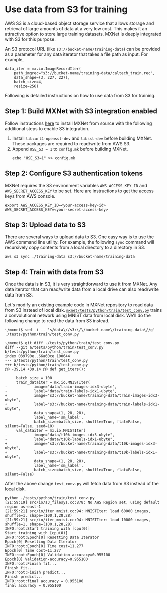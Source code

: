 # Use data from S3 for training

AWS S3 is a cloud-based object storage service that allows storage and retrieval of large amounts of data at a very low cost. This makes it an attractive option to store large training datasets. MXNet is deeply integrated with S3 for this purpose.

An S3 protocol URL (like `s3://bucket-name/training-data`) can be provided as a parameter for any data iterator that takes a file path as input. For example,

```
data_iter = mx.io.ImageRecordIter(
    path_imgrec="s3://bucket-name/training-data/caltech_train.rec",
    data_shape=(3, 227, 227),
    batch_size=4,
    resize=256)
```
Following is detailed instructions on how to use data from S3 for training.

## Step 1: Build MXNet with S3 integration enabled

Follow instructions [here](http://mxnet.io/get_started/install.html) to install MXNet from source with the following additional steps to enable S3 integration.

1. Install `libcurl4-openssl-dev` and `libssl-dev` before building MXNet. These packages are required to read/write from AWS S3.
2. Append `USE_S3 = 1` to `config.mk` before building MXNet.
    ```
    echo "USE_S3=1" >> config.mk
    ```

## Step 2: Configure S3 authentication tokens

MXNet requires the S3 environment variables `AWS_ACCESS_KEY_ID` and `AWS_SECRET_ACCESS_KEY` to be set. [Here](https://aws.amazon.com/blogs/security/wheres-my-secret-access-key/) are instructions to get the access keys from AWS console.

```
export AWS_ACCESS_KEY_ID=<your-access-key-id>
AWS_SECRET_ACCESS_KEY=<your-secret-access-key>
```

## Step 3: Upload data to S3

There are several ways to upload data to S3. One easy way is to use the AWS command line utility. For example, the following `sync` command will recursively copy contents from a local directory to a directory in S3.

```
aws s3 sync ./training-data s3://bucket-name/training-data
```

## Step 4: Train with data from S3

Once the data is in S3, it is very straightforward to use it from MXNet. Any data iterator that can read/write data from a local drive can also read/write data from S3.

Let's modify an existing example code in MXNet repository to read data from S3 instead of local disk. [`mxnet/tests/python/train/test_conv.py`](https://github.com/dmlc/mxnet/blob/master/tests/python/train/test_conv.py) trains a convolutional network using MNIST data from local disk. We'll do the following change to read the data from S3 instead.

```
~/mxnet$ sed -i -- 's/data\//s3:\/\/bucket-name\/training-data\//g' ./tests/python/train/test_conv.py

~/mxnet$ git diff ./tests/python/train/test_conv.py
diff --git a/tests/python/train/test_conv.py b/tests/python/train/test_conv.py
index 039790e..66a60ce 100644
--- a/tests/python/train/test_conv.py
+++ b/tests/python/train/test_conv.py
@@ -39,14 +39,14 @@ def get_iters():

     batch_size = 100
     train_dataiter = mx.io.MNISTIter(
-            image="data/train-images-idx3-ubyte",
-            label="data/train-labels-idx1-ubyte",
+            image="s3://bucket-name/training-data/train-images-idx3-ubyte",
+            label="s3://bucket-name/training-data/train-labels-idx1-ubyte",
             data_shape=(1, 28, 28),
             label_name='sm_label',
             batch_size=batch_size, shuffle=True, flat=False, silent=False, seed=10)
     val_dataiter = mx.io.MNISTIter(
-            image="data/t10k-images-idx3-ubyte",
-            label="data/t10k-labels-idx1-ubyte",
+            image="s3://bucket-name/training-data/t10k-images-idx3-ubyte",
+            label="s3://bucket-name/training-data/t10k-labels-idx1-ubyte",
             data_shape=(1, 28, 28),
             label_name='sm_label',
             batch_size=batch_size, shuffle=True, flat=False, silent=False)
```

After the above change `test_conv.py` will fetch data from S3 instead of the local disk.

```
python ./tests/python/train/test_conv.py
[21:59:19] src/io/s3_filesys.cc:878: No AWS Region set, using default region us-east-1
[21:59:21] src/io/iter_mnist.cc:94: MNISTIter: load 60000 images, shuffle=1, shape=(100,1,28,28)
[21:59:21] src/io/iter_mnist.cc:94: MNISTIter: load 10000 images, shuffle=1, shape=(100,1,28,28)
INFO:root:Start training with [cpu(0)]
Start training with [cpu(0)]
INFO:root:Epoch[0] Resetting Data Iterator
Epoch[0] Resetting Data Iterator
INFO:root:Epoch[0] Time cost=11.277
Epoch[0] Time cost=11.277
INFO:root:Epoch[0] Validation-accuracy=0.955100
Epoch[0] Validation-accuracy=0.955100
INFO:root:Finish fit...
Finish fit...
INFO:root:Finish predict...
Finish predict...
INFO:root:final accuracy = 0.955100
final accuracy = 0.955100
```
